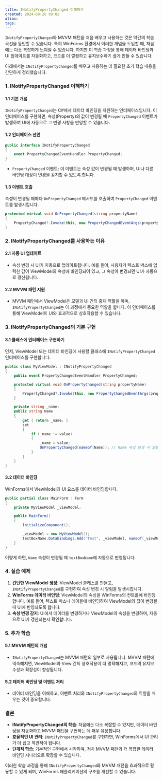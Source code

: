 ```yaml
---
title: INotifyPropertyChanged 이해하기
created: 2024-08-28 09:02
alias:
tags:
---
```

`INotifyPropertyChanged`와 MVVM 패턴을 처음 배우고 사용하는 것은 약간의 학습 곡선을 동반할 수 있습니다. 특히 WinForms 환경에서 이러한 개념을 도입할 때, 처음에는 다소 복잡하게 느껴질 수 있습니다. 하지만 이 학습 과정을 통해 데이터 바인딩과 UI 업데이트를 자동화하고, 코드를 더 깔끔하고 유지보수하기 쉽게 만들 수 있습니다.

아래에서는 `INotifyPropertyChanged`를 배우고 사용하는 데 필요한 초기 학습 내용을 간단하게 정리했습니다.

### 1. **INotifyPropertyChanged 이해하기**

#### 1.1 **기본 개념**

`INotifyPropertyChanged`는 C#에서 데이터 바인딩을 지원하는 인터페이스입니다. 이 인터페이스를 구현하면, 속성(Property)의 값이 변경될 때 `PropertyChanged` 이벤트가 발생하여 UI에 자동으로 그 변경 사항을 반영할 수 있습니다.

#### 1.2 **인터페이스 선언**

```csharp
public interface INotifyPropertyChanged
{
    event PropertyChangedEventHandler PropertyChanged;
}
```

- `PropertyChanged` 이벤트: 이 이벤트는 속성 값이 변경될 때 발생하며, UI나 다른 바인딩 대상이 변경을 감지할 수 있도록 합니다.

#### 1.3 **이벤트 호출**

속성이 변경될 때마다 `OnPropertyChanged` 메서드를 호출하여 `PropertyChanged` 이벤트를 발생시킵니다.

```csharp
protected virtual void OnPropertyChanged(string propertyName)
{
    PropertyChanged?.Invoke(this, new PropertyChangedEventArgs(propertyName));
}
```

### 2. **INotifyPropertyChanged를 사용하는 이유**

#### 2.1 **자동 UI 업데이트**
- 속성 변경 시 UI가 자동으로 업데이트됩니다. 예를 들어, 사용자가 텍스트 박스에 입력한 값이 ViewModel의 속성에 바인딩되어 있고, 그 속성이 변경되면 UI가 자동으로 갱신됩니다.

#### 2.2 **MVVM 패턴 지원**
- MVVM 패턴에서 ViewModel은 모델과 UI 간의 중재 역할을 하며, `INotifyPropertyChanged`는 이 과정에서 중요한 역할을 합니다. 이 인터페이스를 통해 ViewModel이 UI와 효과적으로 상호작용할 수 있습니다.

### 3. **INotifyPropertyChanged의 기본 구현**

#### 3.1 **클래스에 인터페이스 구현하기**

먼저, ViewModel 또는 데이터 바인딩에 사용할 클래스에 `INotifyPropertyChanged` 인터페이스를 구현합니다.

```csharp
public class MyViewModel : INotifyPropertyChanged
{
    public event PropertyChangedEventHandler PropertyChanged;

    protected virtual void OnPropertyChanged(string propertyName)
    {
        PropertyChanged?.Invoke(this, new PropertyChangedEventArgs(propertyName));
    }

    private string _name;
    public string Name
    {
        get { return _name; }
        set
        {
            if (_name != value)
            {
                _name = value;
                OnPropertyChanged(nameof(Name)); // Name 속성 변경 시 알림
            }
        }
    }
}
```

#### 3.2 **데이터 바인딩**

WinForms에서 ViewModel과 UI 요소를 데이터 바인딩합니다.

```csharp
public partial class MainForm : Form
{
    private MyViewModel _viewModel;

    public MainForm()
    {
        InitializeComponent();

        _viewModel = new MyViewModel();
        textBoxName.DataBindings.Add("Text", _viewModel, nameof(_viewModel.Name), true, DataSourceUpdateMode.OnPropertyChanged);
    }
}
```

이렇게 하면, `Name` 속성이 변경될 때 `textBoxName`에 자동으로 반영됩니다.

### 4. **실습 예제**

1. **간단한 ViewModel 생성**: ViewModel 클래스를 만들고, `INotifyPropertyChanged`를 구현하여 속성 변경 시 알림을 발생시킵니다.
2. **WinForms 데이터 바인딩**: ViewModel의 속성을 WinForms의 컨트롤에 바인딩합니다. 예를 들어, 텍스트 박스나 레이블에 바인딩하여 ViewModel의 값이 변경될 때 UI에 반영되도록 합니다.
3. **속성 변경 감지**: UI에서 데이터를 변경하거나 ViewModel의 속성을 변경하여, 자동으로 UI가 갱신되는지 확인합니다.

### 5. **추가 학습**

#### 5.1 **MVVM 패턴의 개념**
- `INotifyPropertyChanged`는 MVVM 패턴의 일부로 사용됩니다. MVVM 패턴에 익숙해지면, ViewModel과 View 간의 상호작용이 더 명확해지고, 코드의 유지보수성과 확장성이 향상됩니다.

#### 5.2 **데이터 바인딩 및 이벤트 처리**
- 데이터 바인딩을 이해하고, 이벤트 처리와 `INotifyPropertyChanged`의 역할을 배우는 것이 중요합니다.

### 결론

- **INotifyPropertyChanged의 학습**: 처음에는 다소 복잡할 수 있지만, 데이터 바인딩을 자동화하고 MVVM 패턴을 구현하는 데 매우 유용합니다.
- **효율적인 UI 관리**: `INotifyPropertyChanged`를 구현하면, WinForms에서 UI 관리가 더 쉽고 직관적이 됩니다.
- **단계적 학습**: 기본적인 구현에서 시작하여, 점차 MVVM 패턴과 더 복잡한 데이터 바인딩 시나리오로 확장할 수 있습니다.

이러한 학습 과정을 통해 `INotifyPropertyChanged`와 MVVM 패턴을 효과적으로 활용할 수 있게 되며, WinForms 애플리케이션의 구조를 개선할 수 있습니다.


